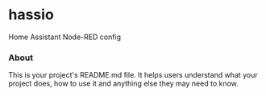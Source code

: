 hassio
======

Home Assistant Node-RED config

### About

This is your project's README.md file. It helps users understand what your
project does, how to use it and anything else they may need to know.